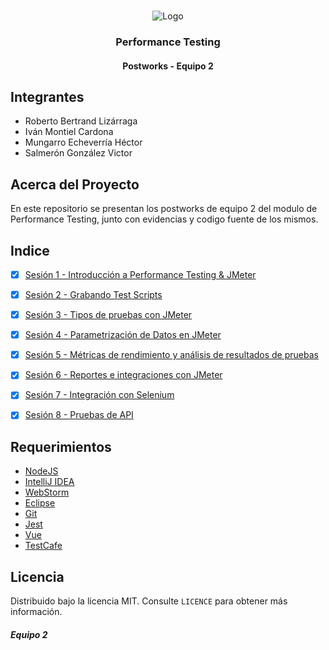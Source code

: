 <!-- PROJECT LOGO -->
<br />
<p align="center">
  <a>
    <img src="https://upload.wikimedia.org/wikipedia/commons/4/43/Cognizant_logo_2022.svg" alt="Logo">
  </a>

<h3 align="center">Performance Testing</h3>
<h4 align="center">Postworks - Equipo 2</h4>

## Integrantes

* Roberto Bertrand Lizárraga
* Iván Montiel Cardona
* Mungarro Echeverría Héctor
* Salmerón González Victor

## Acerca del Proyecto
En este repositorio se presentan los postworks de equipo 2 del modulo de Performance Testing, junto con evidencias y 
codigo fuente de los mismos.

## Indice

- [X] [Sesión 1 - Introducción a Performance Testing & JMeter](Sesion%201)
- [X] [Sesión 2 - Grabando Test Scripts](Sesion%202)
- [X] [Sesión 3 - Tipos de pruebas con JMeter](Sesion%203)
- [X] [Sesión 4 - Parametrización de Datos en JMeter](Sesion%204)
- [X] [Sesión 5 - Métricas de rendimiento y análisis de resultados de pruebas](Sesion%205)
- [X] [Sesión 6 - Reportes e integraciones con JMeter](Sesion%206)
- [X] [Sesión 7 - Integración con Selenium](Sesion%207)
- [X] [Sesión 8 - Pruebas de API](Sesion%208)


## Requerimientos

- [NodeJS](https://nodejs.org/es/)
- [IntelliJ IDEA](https://www.jetbrains.com/es-es/idea/)
- [WebStorm](https://www.jetbrains.com/es-es/webstorm/)
- [Eclipse](https://www.eclipse.org/downloads/)
- [Git](https://git-scm.com/)
- [Jest](https://jestjs.io/)
- [Vue](https://vuejs.org/)
- [TestCafe](https://testcafe.io/)

## Licencia
Distribuido bajo la licencia MIT. Consulte `LICENCE` para obtener más información.

##### Equipo 2